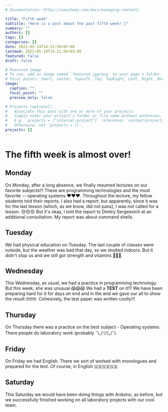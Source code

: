 ```yaml
---
# Documentation: https://wowchemy.com/docs/managing-content/

title: "Fifth week"
subtitle: "Here is a post about the past fifth week! 😤"
summary: ""
authors: []
tags: []
categories: []
date: 2022-05-19T14:21:56+03:00
lastmod: 2022-05-19T14:21:56+03:00
featured: false
draft: false

# Featured image
# To use, add an image named `featured.jpg/png` to your page's folder.
# Focal points: Smart, Center, TopLeft, Top, TopRight, Left, Right, BottomLeft, Bottom, BottomRight.
image:
  caption: ""
  focal_point: ""
  preview_only: false

# Projects (optional).
#   Associate this post with one or more of your projects.
#   Simply enter your project's folder or file name without extension.
#   E.g. `projects = ["internal-project"]` references `content/project/deep-learning/index.md`.
#   Otherwise, set `projects = []`.
projects: []
---
```


# The fifth week is almost over!

## Monday

On Monday, after a long absence, we finally resumed lectures on our favorite subjects!!! These are programming technologies and the most favorite -- operating systems ❤️❤️❤️. Throughout the lecture, my fellow students told their reports. I also had a report, but apparently, since it was for the last lesson (which, as we know, did not pass), I was not called for a lesson. 😞😞😞 But it's okay, I told the report to Dmitry Sergeevich at an additional consultation. My report was about command shells.

## Tuesday

We had physical education on Tuesday. The last couple of classes were outside, but the weather was bad that day, so we studied indoors. But it didn't stop us and we still got strength and vitamins 💪💪💪.

## Wednesday

This Wednesday, as usual, we had a practice in programming technology. But this week, she was unusual 😱😱😱 We had a **TEST** on it!!! We have been preparing hard for it for days on end and in the end we gave our all to show the result 🤓🤓🤓. Cohesively, the test paper was written coolly!!!

## Thursday

On Thursday there was a practice on the best subject - Operating systems. There people do laboratory work (probably ¯\\\_(ツ)\_/¯).

## Friday

On Friday we had English. There we sort of worked with monologues and prepared for the test. Of course, in English 🇬🇧🇬🇧🇬🇧.

## Saturday

This Saturday we would have been doing things with Arduino, as before, but we successfully finished working on all laboratory projects with our cool team.
